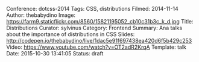 Conference: dotcss-2014
Tags: CSS, distributions
Filmed: 2014-11-14
Author: thebabydino
Image: https://farm9.staticflickr.com/8560/15821195052_cb10c31b3c_k_d.jpg
Title: Distributions
Curator: sylvinus
Category: Frontend
Summary: Ana talks about the importance of distributions in CSS
Slides: http://codepen.io/thebabydino/live/1dac5e91f697438ea420d6f5b429c253
Video: https://www.youtube.com/watch?v=OT2adR2KrqA
Template: talk
Date: 2015-10-30 13:41:05
Status: draft